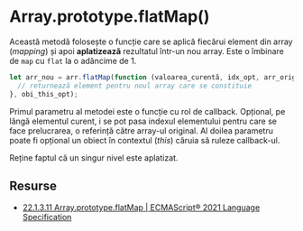 # Array.prototype.flatMap()

Această metodă folosește o funcție care se aplică fiecărui element din array (*mapping*) și apoi **aplatizează** rezultatul într-un nou array. Este o îmbinare de `map` cu `flat` la o adâncime de 1.

```javascript
let arr_nou = arr.flatMap(function (valoarea_curentă, idx_opt, arr_orig) {
  // returnează element pentru noul array care se constituie
}, obi_this_opt);
```

Primul parametru al metodei este o funcție cu rol de callback. Opțional, pe lângă elementul curent, i se pot pasa indexul elementului pentru care se face prelucrarea, o referință către array-ul original.
Al doilea parametru poate fi opțional un obiect în contextul (*this*) căruia să ruleze callback-ul.

Reține faptul că un singur nivel este aplatizat.

## Resurse

- [22.1.3.11 Array.prototype.flatMap | ECMAScript® 2021 Language Specification](https://tc39.es/ecma262/#sec-array.prototype.flatmap)
